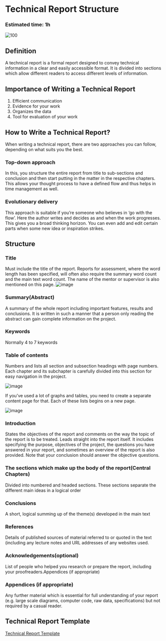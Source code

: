 # Technical Report Structure
### Estimated time: 1h
![100](https://user-images.githubusercontent.com/78906545/209712096-ef05ee2f-410b-48f6-a14b-6b786ac5b4bd.jpg)

## Definition
A technical report is a formal report designed to convey technical information in a clear and easily accessible format. It is divided into sections which allow different readers to access different levels of information.

## Importance of Writing a Technical Report 
1. Efficient communication
2. Evidence for your work
3. Organizes the data
4. Tool for evaluation of your work

## How to Write a Technical Report?
When writing a technical report, there are two approaches you can follow, depending on what suits you the best.

### Top-down approach
In this, you structure the entire report from title to sub-sections and conclusion and then start putting in the matter in the respective chapters. This allows your thought process to have a defined flow and thus helps in time management as well.
### Evolutionary delivery
This approach is suitable if you’re someone who believes in ‘go with the flow’. Here the author writes and decides as and when the work progresses. This gives you a broad thinking horizon. You can even add and edit certain parts when some new idea or inspiration strikes.

## Structure
### Title
Must include the title of the report. Reports for assessment, where the word length has been specified, will often also require the summary word count and the main text word count. The name of the mentor or supervisor is also mentioned on this page.
![image](https://user-images.githubusercontent.com/78906545/209712799-4da494d9-40ec-4c6c-a9b3-d79dfea64bec.png)

### Summary(Abstract)
A summary of the whole report including important features, results and conclusions. It is written in such a manner that a person only reading the abstract can gain complete information on the project.

### Keywords
Normally 4 to 7 keywords

### Table of contents
Numbers and lists all section and subsection headings with page numbers. Each chapter and its subchapter is carefully divided into this section for easy navigation in the project.

![image](https://user-images.githubusercontent.com/78906545/209713332-7d9092a1-7701-447f-ac2c-880eeb9af847.png)

If you’ve used a lot of graphs and tables, you need to create a separate content page for that. Each of these lists begins on a new page.

![image](https://user-images.githubusercontent.com/78906545/209713390-155c5344-1fcb-4f39-8f65-55daafc2ae78.png)

### Introduction
States the objectives of the report and comments on the way the topic of the report is to be treated. Leads straight into the report itself. It includes specifying the purpose, objectives of the project, the questions you have answered in your report, and sometimes an overview of the report is also provided. Note that your conclusion should answer the objective questions.

### The sections which make up the body of the report(Central Chapters)
Divided into numbered and headed sections. These sections separate the different main ideas in a logical order

### Conclusions
A short, logical summing up of the theme(s) developed in the main text

### References
Details of published sources of material referred to or quoted in the text (including any lecture notes and URL addresses of any websites used.

### Acknowledgements(optional)
List of people who helped you research or prepare the report, including your proofreaders.Appendices (if appropriate)
  
### Appendices (if appropriate)
Any further material which is essential for full understanding of your report (e.g. large scale diagrams, computer code, raw data, specifications) but not required by a casual reader.

## Technical Report Template
[Technical Report Template](https://arxiv.org/pdf/cs/0203012.pdf)



